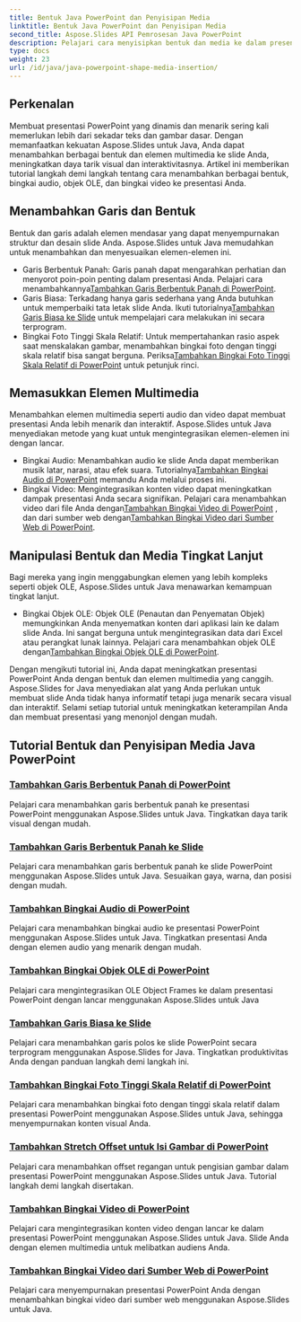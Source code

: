 ```yaml
---
title: Bentuk Java PowerPoint dan Penyisipan Media
linktitle: Bentuk Java PowerPoint dan Penyisipan Media
second_title: Aspose.Slides API Pemrosesan Java PowerPoint
description: Pelajari cara menyisipkan bentuk dan media ke dalam presentasi PowerPoint menggunakan Aspose.Slides untuk Java. Tutorialnya mencakup penambahan baris, audio, objek OLE, dan video.
type: docs
weight: 23
url: /id/java/java-powerpoint-shape-media-insertion/
---
```


## Perkenalan

Membuat presentasi PowerPoint yang dinamis dan menarik sering kali memerlukan lebih dari sekadar teks dan gambar dasar. Dengan memanfaatkan kekuatan Aspose.Slides untuk Java, Anda dapat menambahkan berbagai bentuk dan elemen multimedia ke slide Anda, meningkatkan daya tarik visual dan interaktivitasnya. Artikel ini memberikan tutorial langkah demi langkah tentang cara menambahkan berbagai bentuk, bingkai audio, objek OLE, dan bingkai video ke presentasi Anda.

## Menambahkan Garis dan Bentuk

Bentuk dan garis adalah elemen mendasar yang dapat menyempurnakan struktur dan desain slide Anda. Aspose.Slides untuk Java memudahkan untuk menambahkan dan menyesuaikan elemen-elemen ini.

-  Garis Berbentuk Panah: Garis panah dapat mengarahkan perhatian dan menyorot poin-poin penting dalam presentasi Anda. Pelajari cara menambahkannya[Tambahkan Garis Berbentuk Panah di PowerPoint](./add-arrow-shaped-line-powerpoint/).
- Garis Biasa: Terkadang hanya garis sederhana yang Anda butuhkan untuk memperbaiki tata letak slide Anda. Ikuti tutorialnya[Tambahkan Garis Biasa ke Slide](./add-plain-line-slide/) untuk mempelajari cara melakukan ini secara terprogram.
-  Bingkai Foto Tinggi Skala Relatif: Untuk mempertahankan rasio aspek saat menskalakan gambar, menambahkan bingkai foto dengan tinggi skala relatif bisa sangat berguna. Periksa[Tambahkan Bingkai Foto Tinggi Skala Relatif di PowerPoint](./add-relative-scale-height-picture-frame-powerpoint/) untuk petunjuk rinci.

## Memasukkan Elemen Multimedia

Menambahkan elemen multimedia seperti audio dan video dapat membuat presentasi Anda lebih menarik dan interaktif. Aspose.Slides untuk Java menyediakan metode yang kuat untuk mengintegrasikan elemen-elemen ini dengan lancar.

-  Bingkai Audio: Menambahkan audio ke slide Anda dapat memberikan musik latar, narasi, atau efek suara. Tutorialnya[Tambahkan Bingkai Audio di PowerPoint](./add-audio-frame-powerpoint/) memandu Anda melalui proses ini.
- Bingkai Video: Mengintegrasikan konten video dapat meningkatkan dampak presentasi Anda secara signifikan. Pelajari cara menambahkan video dari file Anda dengan[Tambahkan Bingkai Video di PowerPoint](./add-video-frame-powerpoint/) , dan dari sumber web dengan[Tambahkan Bingkai Video dari Sumber Web di PowerPoint](./add-video-frame-web-source-powerpoint/).

## Manipulasi Bentuk dan Media Tingkat Lanjut

Bagi mereka yang ingin menggabungkan elemen yang lebih kompleks seperti objek OLE, Aspose.Slides untuk Java menawarkan kemampuan tingkat lanjut.

-  Bingkai Objek OLE: Objek OLE (Penautan dan Penyematan Objek) memungkinkan Anda menyematkan konten dari aplikasi lain ke dalam slide Anda. Ini sangat berguna untuk mengintegrasikan data dari Excel atau perangkat lunak lainnya. Pelajari cara menambahkan objek OLE dengan[Tambahkan Bingkai Objek OLE di PowerPoint](./add-ole-object-frame-powerpoint/).

Dengan mengikuti tutorial ini, Anda dapat meningkatkan presentasi PowerPoint Anda dengan bentuk dan elemen multimedia yang canggih. Aspose.Slides for Java menyediakan alat yang Anda perlukan untuk membuat slide Anda tidak hanya informatif tetapi juga menarik secara visual dan interaktif. Selami setiap tutorial untuk meningkatkan keterampilan Anda dan membuat presentasi yang menonjol dengan mudah.
## Tutorial Bentuk dan Penyisipan Media Java PowerPoint
### [Tambahkan Garis Berbentuk Panah di PowerPoint](./add-arrow-shaped-line-powerpoint/)
Pelajari cara menambahkan garis berbentuk panah ke presentasi PowerPoint menggunakan Aspose.Slides untuk Java. Tingkatkan daya tarik visual dengan mudah.
### [Tambahkan Garis Berbentuk Panah ke Slide](./add-arrow-shaped-line-slide/)
Pelajari cara menambahkan garis berbentuk panah ke slide PowerPoint menggunakan Aspose.Slides untuk Java. Sesuaikan gaya, warna, dan posisi dengan mudah.
### [Tambahkan Bingkai Audio di PowerPoint](./add-audio-frame-powerpoint/)
Pelajari cara menambahkan bingkai audio ke presentasi PowerPoint menggunakan Aspose.Slides untuk Java. Tingkatkan presentasi Anda dengan elemen audio yang menarik dengan mudah.
### [Tambahkan Bingkai Objek OLE di PowerPoint](./add-ole-object-frame-powerpoint/)
Pelajari cara mengintegrasikan OLE Object Frames ke dalam presentasi PowerPoint dengan lancar menggunakan Aspose.Slides untuk Java
### [Tambahkan Garis Biasa ke Slide](./add-plain-line-slide/)
Pelajari cara menambahkan garis polos ke slide PowerPoint secara terprogram menggunakan Aspose.Slides for Java. Tingkatkan produktivitas Anda dengan panduan langkah demi langkah ini.
### [Tambahkan Bingkai Foto Tinggi Skala Relatif di PowerPoint](./add-relative-scale-height-picture-frame-powerpoint/)
Pelajari cara menambahkan bingkai foto dengan tinggi skala relatif dalam presentasi PowerPoint menggunakan Aspose.Slides untuk Java, sehingga menyempurnakan konten visual Anda.
### [Tambahkan Stretch Offset untuk Isi Gambar di PowerPoint](./add-stretch-offset-image-fill-powerpoint/)
Pelajari cara menambahkan offset regangan untuk pengisian gambar dalam presentasi PowerPoint menggunakan Aspose.Slides untuk Java. Tutorial langkah demi langkah disertakan.
### [Tambahkan Bingkai Video di PowerPoint](./add-video-frame-powerpoint/)
Pelajari cara mengintegrasikan konten video dengan lancar ke dalam presentasi PowerPoint menggunakan Aspose.Slides untuk Java. Slide Anda dengan elemen multimedia untuk melibatkan audiens Anda.
### [Tambahkan Bingkai Video dari Sumber Web di PowerPoint](./add-video-frame-web-source-powerpoint/)
Pelajari cara menyempurnakan presentasi PowerPoint Anda dengan menambahkan bingkai video dari sumber web menggunakan Aspose.Slides untuk Java.